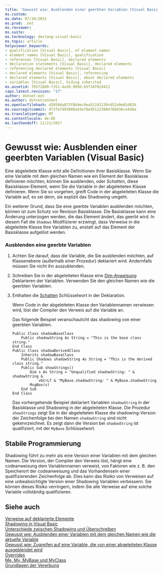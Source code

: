 ```yaml
---
title: 'Gewusst wie: Ausblenden einer geerbten Variablen (Visual Basic)'
ms.custom: 
ms.date: 07/20/2015
ms.prod: .net
ms.reviewer: 
ms.suite: 
ms.technology: devlang-visual-basic
ms.topic: article
helpviewer_keywords:
- qualification [Visual Basic], of element names
- element names [Visual Basic], qualification
- references [Visual Basic], declared elements
- declaration statements [Visual Basic], declared elements
- referencing declared elements [Visual Basic]
- declared elements [Visual Basic], referencing
- declared elements [Visual Basic], about declared elements
- variables [Visual Basic], hiding inherited
ms.assetid: 765728d9-7351-4a30-999d-b5f34f024412
caps.latest.revision: "17"
author: dotnet-bot
ms.author: dotnetcontent
ms.openlocfilehash: d2059da873f8b9ec9ea51191139c652a9e01d92b
ms.sourcegitcommit: 4f3fef493080a43e70e951223894768d36ce430a
ms.translationtype: MT
ms.contentlocale: de-DE
ms.lasthandoff: 11/21/2017
---
```

# <a name="how-to-hide-an-inherited-variable-visual-basic"></a>Gewusst wie: Ausblenden einer geerbten Variablen (Visual Basic)
Eine abgeleitete Klasse erbt alle Definitionen ihrer Basisklasse. Wenn Sie eine Variable mit dem gleichen Namen wie ein Element der Basisklasse definieren möchten, können Sie ausblenden, oder *Schatten*, diese Basisklasse-Element, wenn Sie die Variable in der abgeleiteten Klasse definieren. Wenn Sie so vorgehen, greift Code in der abgeleiteten Klasse die Variable auf, es sei denn, sie explizit das Shadowing umgeht.  
  
 Ein weiterer Grund, dass Sie eine geerbte Variablen ausblenden möchten, können ist zum Schutz vor Revision Basisklasse. Die Basisklasse kann eine Änderung unterzogen werden, die das Element ändert, das geerbt wird. In diesem Fall die `Shadows` Modifizierer erzwingt, dass Verweise in die abgeleitete Klasse Ihre Variablen zu, anstatt auf das Element der Basisklasse aufgelöst werden.  
  
### <a name="to-hide-an-inherited-variable"></a>Ausblenden eine geerbte Variablen  
  
1.  Achten Sie darauf, dass die Variable, die Sie ausblenden möchten, auf Klassenebene (außerhalb einer Prozedur) deklariert wird. Andernfalls müssen Sie nicht ihn auszublenden.  
  
2.  Schreiben Sie in der abgeleiteten Klasse eine [Dim-Anweisung](../../../../visual-basic/language-reference/statements/dim-statement.md) Deklarieren der Variablen. Verwenden Sie den gleichen Namen wie die geerbten Variablen.  
  
3.  Enthalten die [Schatten](../../../../visual-basic/language-reference/modifiers/shadows.md) Schlüsselwort in der Deklaration.  
  
     Wenn Code in der abgeleiteten Klasse den Variablennamen verwiesen wird, löst der Compiler den Verweis auf die Variable an.  
  
     Das folgende Beispiel veranschaulicht das shadowing von einer geerbten Variablen.  
  
    ```  
    Public Class shadowBaseClass  
        Public shadowString As String = "This is the base class string."  
    End Class  
    Public Class shadowDerivedClass  
        Inherits shadowBaseClass  
        Public Shadows shadowString As String = "This is the derived class string."  
        Public Sub showStrings()  
            Dim s As String = "Unqualified shadowString: " & shadowString &  
                vbCrLf & "MyBase.shadowString: " & MyBase.shadowString  
            MsgBox(s)  
        End Sub  
    End Class  
    ```  
  
     Das vorhergehende Beispiel deklariert Variablen `shadowString` in der Basisklasse und Shadowing in der abgeleiteten Klasse. Die Prozedur `showStrings` zeigt Sie in der abgeleiteten Klasse die shadowing-Version der Zeichenfolge bei den Namen `shadowString` sind nicht gekennzeichnet. Es zeigt dann die Version bei `shadowString` ist qualifiziert, mit der `MyBase` Schlüsselwort.  
  
## <a name="robust-programming"></a>Stabile Programmierung  
 Shadowing führt zu mehr als eine Version einer Variablen mit dem gleichen Namen. Die Version, der Compiler den Verweis löst, hängt eine codeanweisung dem Variablennamen verweist, von Faktoren wie z. B. den Speicherort der codeanweisung und das Vorhandensein einer qualifizierenden Zeichenfolge ab. Dies kann das Risiko von Verweisen auf eine unbeabsichtigte Version einer Shadowing Variablen verbessern. Sie können dieses Risiko verringern, indem Sie alle Verweise auf eine solche Variable vollständig qualifizieren.  
  
## <a name="see-also"></a>Siehe auch  
 [Verweise auf deklarierte Elemente](../../../../visual-basic/programming-guide/language-features/declared-elements/references-to-declared-elements.md)  
 [Shadowing in Visual Basic](../../../../visual-basic/programming-guide/language-features/declared-elements/shadowing.md)  
 [Unterschiede zwischen Shadowing und Überschreiben](../../../../visual-basic/programming-guide/language-features/declared-elements/differences-between-shadowing-and-overriding.md)  
 [Gewusst wie: Ausblenden einer Variablen mit dem gleichen Namen wie die aktuelle Variable](../../../../visual-basic/programming-guide/language-features/declared-elements/how-to-hide-a-variable-with-the-same-name-as-your-variable.md)  
 [Gewusst wie: Zugreifen auf eine Variable, die von einer abgeleiteten Klasse ausgeblendet wird](../../../../visual-basic/programming-guide/language-features/declared-elements/how-to-access-a-variable-hidden-by-a-derived-class.md)  
 [Overrides](../../../../visual-basic/language-reference/modifiers/overrides.md)  
 [Me, My, MyBase und MyClass](../../../../visual-basic/programming-guide/program-structure/me-my-mybase-and-myclass.md)  
 [Grundlagen der Vererbung](../../../../visual-basic/programming-guide/language-features/objects-and-classes/inheritance-basics.md)
